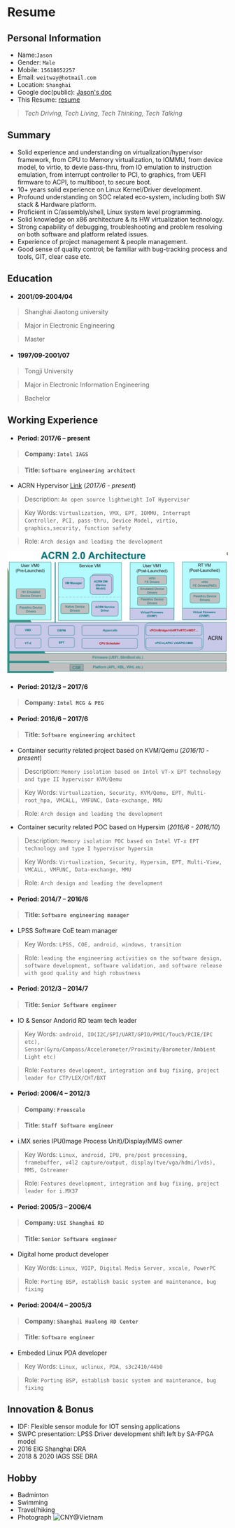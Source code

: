 Resume
=====
## Personal Information
* Name:`Jason`
* Gender: `Male`
* Mobile: `15618652257`
* Email: `weitway@hotmail.com`
* Location: `Shanghai`
* Google doc(public): [Jason's doc](https://drive.google.com/drive/folders/0B-2c-6VcDCsHfmY4UzBISkt4SVFNWWhzbExGdU5ETG9Pcy1HLVA2SWw2eUwzU1BzR3NaM3M)
* This Resume: [resume](https://github.com/weitway/resume/blob/master/resume.md)

>*Tech Driving, Tech Living, Tech Thinking, Tech Talking*

## Summary
- Solid experience and understanding on virtualization/hypervisor framework, from CPU to Memory virtualization, to IOMMU, from device model, to virtio, to devie pass-thru, from IO emulation to instruction emulation, from interrupt controller to PCI, to graphics, from UEFI firmware to ACPI, to multiboot, to secure boot. 
- 10+ years solid experience on Linux Kernel/Driver development.
- Profound understanding on SOC related eco-system, including both SW stack & Hardware platform.
- Proficient in C/assembly/shell, Linux system level programming.
- Solid knowledge on x86 architecture & its HW virtualization technology.
- Strong capability of debugging, troubleshooting and problem resolving on both software and platform related issues.
- Experience of project management & people management.
- Good sense of quality control; be familiar with bug-tracking process and tools, GIT, clear case etc.

## Education
* #### 2001/09-2004/04
 >Shanghai Jiaotong university

 >Major in Electronic Engineering

 >Master

* #### 1997/09-2001/07
 >Tongji University

 >Major in Electronic Information Engineering

 >Bachelor

## Working Experience
* #### Period: 2017/6 – present
>#### Company:  `Intel IAGS`

>#### Title:  `Software engineering architect`

* ACRN Hypervisor [Link](https://projectacrn.org/) (*2017/6 - present*)

>Description: `An open source lightweight IoT Hypervisor`

>Key Words: `Virtualization, VMX, EPT, IOMMU, Interrupt Controller, PCI, pass-thru, Device Model, virtio, graphics,security, function safety`

>Role: `Arch design and leading the development`

![ACRN](acrn.JPG)

* #### Period: 2012/3 – 2017/6
>#### Company:  `Intel MCG & PEG`

* #### Period: 2016/6 – 2017/6
>#### Title:  `Software engineering architect`

* Container security related project based on KVM/Qemu (*2016/10 - present*)

>Description: `Memory isolation based on Intel VT-x EPT technology and type II hypervisor KVM/Qemu`

>Key Words: `Virtualization, Security, KVM/Qemu, EPT, Multi-root_hpa, VMCALL, VMFUNC, Data-exchange, MMU`

>Role: `Arch design and leading the development`

* Container security related POC based on Hypersim (*2016/6 - 2016/10*)

>Description: `Memory isolation POC based on Intel VT-x EPT technology and type I hypervisor hypersim`

>Key Words: `Virtualization, Security, Hypersim, EPT, Multi-View, VMCALL, VMFUNC, Data-exchange, MMU`

>Role: `Arch design and leading the development`

* #### Period: 2014/7 – 2016/6
>#### Title:  `Software engineering manager`

*  LPSS Software CoE team manager

>Key Words: `LPSS, COE, android, windows, transition`

>Role: `leading the engineering activities on the software design, software development, software validation, and software release with good quality and high robustness`

* #### Period: 2012/3 – 2014/7
>#### Title:  `Senior Software engineer`

*  IO & Sensor Andorid RD team tech leader

>Key Words: `android, IO(I2C/SPI/UART/GPIO/PMIC/Touch/PCIE/IPC etc), Sensor(Gyro/Compass/Accelerometer/Proximity/Barometer/Ambient Light etc)`

>Role: `Features development, integration and bug fixing, project leader for CTP/LEX/CHT/BXT`

* #### Period: 2006/4 – 2012/3
>#### Company:  `Freescale`

>#### Title:  `Staff Software engineer`

*  i.MX series IPU(Image Process Unit)/Display/MMS owner

>Key Words: `Linux, android, IPU, pre/post processing, framebuffer, v4l2 capture/output, display(tve/vga/hdmi/lvds), MMS, Gstreamer`

>Role: `Features development, integration and bug fixing, project leader for i.MX37`

* #### Period: 2005/3 – 2006/4
>#### Company:  `USI Shanghai RD`

>#### Title:  `Senior Software engineer`

*  Digital home product developer

>Key Words: `Linux, VOIP, Digital Media Server, xscale, PowerPC`

>Role: `Porting BSP, establish basic system and maintenance, bug fixing`

* #### Period: 2004/4 – 2005/3
>#### Company:  `Shanghai Hualong RD Center`

>#### Title:  `Software engineer`

*  Embeded Linux PDA developer

>Key Words: `Linux, uclinux, PDA, s3c2410/44b0`

>Role: `Porting BSP, establish basic system and maintenance, bug fixing`

## Innovation & Bonus
* IDF: Flexible sensor module for IOT sensing applications
* SWPC presentation: LPSS Driver development shift left by SA-FPGA model
* 2016 EIG Shanghai DRA
* 2018 & 2020 IAGS SSE DRA

## Hobby
* Badminton
* Swimming
* Travel/hiking
* Photograph
![CNY@Vietnam](CNY_Vietnam.jpg)
